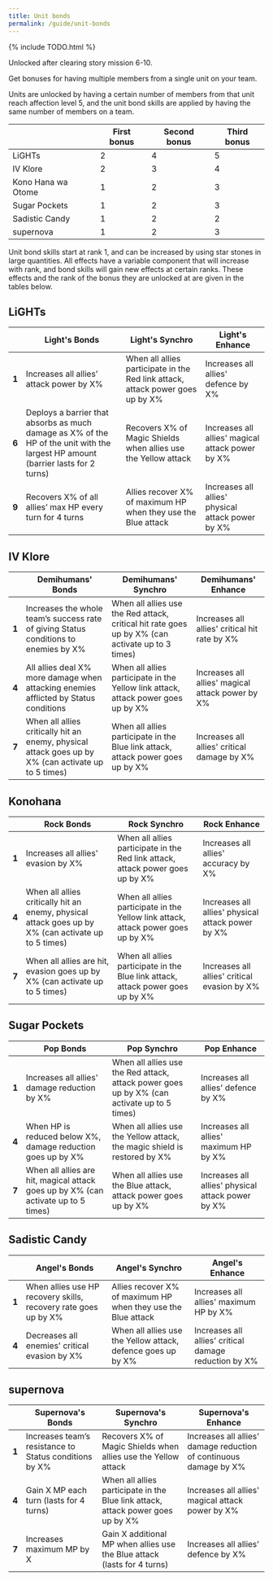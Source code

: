 ```yaml
---
title: Unit bonds
permalink: /guide/unit-bonds
---
```


{% include TODO.html %}

Unlocked after clearing story mission 6-10.

Get bonuses for having multiple members from a single unit on your team.

Units are unlocked by having a certain number of members from that unit reach
affection level 5, and the unit bond skills are applied by having the same
number of members on a team.

|                    | First bonus | Second bonus | Third bonus |
|--------------------|-------------|--------------|-------------|
| LiGHTs             | 2           | 4            | 5           |
| IV Klore           | 2           | 3            | 4           |
| Kono Hana wa Otome | 1           | 2            | 3           |
| Sugar Pockets      | 1           | 2            | 3           |
| Sadistic Candy     | 1           | 2            | 2           |
| supernova          | 1           | 2            | 3           |

Unit bond skills start at rank 1, and can be increased by using star stones in
large quantities.  All effects have a variable component that will increase with
rank, and bond skills will gain new effects at certain ranks. These effects and
the rank of the bonus they are unlocked at are given in the tables below.

## LiGHTs

|       | Light's Bonds                                                                                                                    | Light's Synchro                                                                | Light's Enhance                                   |
|-------|----------------------------------------------------------------------------------------------------------------------------------|--------------------------------------------------------------------------------|---------------------------------------------------|
| **1** | Increases all allies' attack power by X%                                                                                         | When all allies participate in the Red link attack, attack power goes up by X% | Increases all allies' defence by X%               |
| **6** | Deploys a barrier that absorbs as much damage as X% of the HP of the unit with the largest HP amount (barrier lasts for 2 turns) | Recovers X% of Magic Shields when allies use the Yellow attack                 | Increases all allies' magical attack power by X%  |
| **9** | Recovers X% of all allies’ max HP every turn for 4 turns                                                                         | Allies recover X% of maximum HP when they use the Blue attack                  | Increases all allies' physical attack power by X% |

## IV Klore

|       | Demihumans' Bonds                                                                                   | Demihumans' Synchro                                                                              | Demihumans' Enhance                              |
|-------|-----------------------------------------------------------------------------------------------------|--------------------------------------------------------------------------------------------------|--------------------------------------------------|
| **1** | Increases the whole team’s success rate of giving Status conditions to enemies by X%                | When all allies use the Red attack, critical hit rate goes up by X% (can activate up to 3 times) | Increases all allies' critical hit rate by X%    |
| **4** | All allies deal X% more damage when attacking enemies afflicted by Status conditions                | When all allies participate in the Yellow link attack, attack power goes up by X%                | Increases all allies' magical attack power by X% |
| **7** | When all allies critically hit an enemy, physical attack goes up by X% (can activate up to 5 times) | When all allies participate in the Blue link attack, attack power goes up by X%                  | Increases all allies' critical damage by X%      |

## Konohana

|       | Rock Bonds                                                                                          | Rock Synchro                                                                      | Rock Enhance                                      |
|-------|-----------------------------------------------------------------------------------------------------|-----------------------------------------------------------------------------------|---------------------------------------------------|
| **1** | Increases all allies' evasion by X%                                                                 | When all allies participate in the Red link attack, attack power goes up by X%    | Increases all allies' accuracy by X%              |
| **4** | When all allies critically hit an enemy, physical attack goes up by X% (can activate up to 5 times) | When all allies participate in the Yellow link attack, attack power goes up by X% | Increases all allies' physical attack power by X% |
| **7** | When all allies are hit, evasion goes up by X% (can activate up to 5 times)                         | When all allies participate in the Blue link attack, attack power goes up by X%   | Increases all allies' critical evasion by X%      |

## Sugar Pockets

|       | Pop Bonds                                                                          | Pop Synchro                                                                                 | Pop Enhance                                       |
|-------|------------------------------------------------------------------------------------|---------------------------------------------------------------------------------------------|---------------------------------------------------|
| **1** | Increases all allies' damage reduction by X%                                       | When all allies use the Red attack, attack power goes up by X% (can activate up to 5 times) | Increases all allies' defence by X%               |
| **4** | When HP is reduced below X%, damage reduction goes up by X%                        | When all allies use the Yellow attack, the magic shield is restored by X%                   | Increases all allies' maximum HP by X%            |
| **7** | When all allies are hit, magical attack goes up by X% (can activate up to 5 times) | When all allies use the Blue attack, attack power goes up by X%                             | Increases all allies' physical attack power by X% |

## Sadistic Candy

|       | Angel's Bonds                                                   | Angel's Synchro                                               | Angel's Enhance                                       |
|-------|-----------------------------------------------------------------|---------------------------------------------------------------|-------------------------------------------------------|
| **1** | When allies use HP recovery skills, recovery rate goes up by X% | Allies recover X% of maximum HP when they use the Blue attack | Increases all allies' maximum HP by X%                |
| **4** | Decreases all enemies' critical evasion by X%                   | When all allies use the Yellow attack, defence goes up by X%  | Increases all allies' critical damage reduction by X% |

## supernova

|       | Supernova's Bonds                                      | Supernova's Synchro                                                             | Supernova's Enhance                                               |
|-------|--------------------------------------------------------|---------------------------------------------------------------------------------|-------------------------------------------------------------------|
| **1** | Increases team’s resistance to Status conditions by X% | Recovers X% of Magic Shields when allies use the Yellow attack                  | Increases all allies' damage reduction of continuous damage by X% |
| **4** | Gain X MP each turn (lasts for 4 turns)                | When all allies participate in the Blue link attack, attack power goes up by X% | Increases all allies' magical attack power by X%                  |
| **7** | Increases maximum MP by X                              | Gain X additional MP when allies use the Blue attack (lasts for 4 turns)        | Increases all allies' defence by X%                               |
